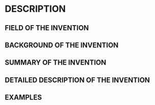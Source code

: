 # DESCRIPTION

## FIELD OF THE INVENTION

## BACKGROUND OF THE INVENTION

## SUMMARY OF THE INVENTION

## DETAILED DESCRIPTION OF THE INVENTION

## EXAMPLES


